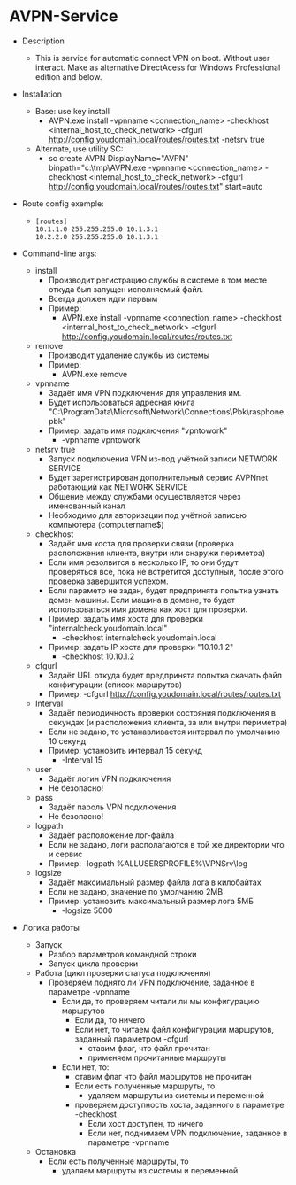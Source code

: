 # AVPN-Service

- Description
  - This is service for automatic connect VPN on boot. Without user interact. Make as alternative DirectAcess for Windows Professional edition and below.
- Installation
  - Base: use key install
    - AVPN.exe install -vpnname <connection_name> -checkhost <internal_host_to_check_network> -cfgurl http://config.youdomain.local/routes/routes.txt -netsrv true
  - Alternate, use utility SC:
    - sc create AVPN DisplayName="AVPN" binpath="c:\tmp\AVPN.exe -vpnname <connection_name> -checkhost <internal_host_to_check_network> -cfgurl http://config.youdomain.local/routes/routes.txt" start=auto
- Route config exemple:
  - ```
    [routes]
    10.1.1.0 255.255.255.0 10.1.3.1
    10.2.2.0 255.255.255.0 10.1.3.1
    ```
- Command-line args:
  - install
    - Производит регистрацию службы в системе в том месте откуда был запущен исполняемый файл.
    - Всегда должен идти первым
    - Пример:
      - AVPN.exe install -vpnname <connection_name> -checkhost <internal_host_to_check_network> -cfgurl http://config.youdomain.local/routes/routes.txt
  - remove
    - Производит удаление службы из системы
    - Пример:
      - AVPN.exe remove
  - vpnname
    - Задаёт имя VPN подключения для управления им.
    - Будет использоваться адресная книга "C:\ProgramData\Microsoft\Network\Connections\Pbk\rasphone.pbk"
    - Пример: задать имя подключения "vpntowork"
      - -vpnname vpntowork
  - netsrv true
    - Запуск подключения VPN из-под учётной записи NETWORK SERVICE
    - Будет зарегистрирован дополнительный сервис AVPNnet работающий как NETWORK SERVICE
    - Общение между службами осуществляется через именованный канал
    - Необходимо для авторизации под учётной записью компьютера (computername$)
  - checkhost
    - Задаёт имя хоста для проверки связи (проверка расположения клиента, внутри или снаружи периметра)
    - Если имя резолвится в несколько IP, то они будут проверяться все, пока не встретится доступный, после этого проверка завершится успехом.
    - Если параметр не задан, будет предпринята попытка узнать домен машины. Если машина в домене, то будет использоваться имя домена как хост для проверки.
    - Пример: задать имя хоста для проверки "internalcheck.youdomain.local"
      -  -checkhost internalcheck.youdomain.local
    - Пример: задать IP хоста для проверки "10.10.1.2"
      -  -checkhost 10.10.1.2
  - cfgurl
    - Задаёт URL откуда будет предпринята попытка скачать файл конфигурации (список маршрутов)
    - Пример: -cfgurl http://config.youdomain.local/routes/routes.txt
  - Interval
    - Задаёт периодичность проверки состояния подключения в секундах (и расположения клиента, за или внутри периметра)
    - Если не задано, то устанавливается интервал по умолчанию 10 секунд
    - Пример: установить интервал 15 секунд
      -  -Interval 15
  - user
    - Задаёт логин VPN подключения
    - Не безопасно!
  - pass
    - Задаёт пароль VPN подключения
    - Не безопасно!
  - logpath
    - Задаёт расположение лог-файла
    - Если не задано, логи располагаются в той же директории что и сервис
    - Пример: -logpath %ALLUSERSPROFILE%\VPNSrv\log
  - logsize
    - Задаёт максимальный размер файла лога в килобайтах
    - Если не задано, значение по умолчанию 2MB
    - Пример: установить максимальный размер лога 5МБ
      -  -logsize 5000
			
- Логика работы
  - Запуск
    - Разбор параметров командной строки
    - Запуск цикла проверки
  - Работа (цикл проверки статуса подключения)
    - Проверяем поднято ли VPN подключение, заданное в параметре -vpnname
      - Если да, то проверяем читали ли мы конфигурацию маршрутов
        - Если да, то ничего
        - Если нет, то читаем файл конфигурации маршрутов, заданный параметром -cfgurl
          - ставим флаг, что файл прочитан
          - применяем прочитанные маршруты
      - Если нет, то:
        - ставим флаг что файл маршрутов не прочитан
        - Если есть полученные маршруты, то
          - удаляем маршруты из системы и переменной
        - проверяем доступность хоста, заданного в параметре -checkhost
          - Если хост доступен, то ничего
          - Если нет, поднимаем VPN подключение, заданное в параметре -vpnname
  - Остановка
    - Если есть полученные маршруты, то
      - удаляем маршруты из системы и переменной

